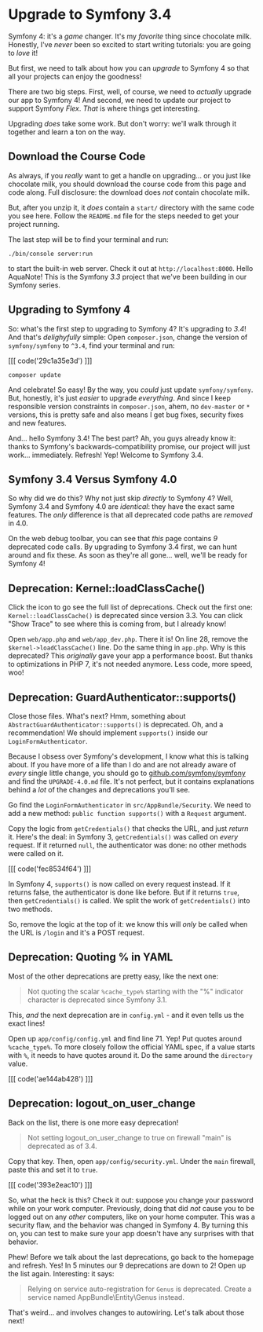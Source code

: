 # Upgrade to Symfony 3.4

Symfony 4: it's a *game* changer. It's my *favorite* thing since chocolate milk.
Honestly, I've *never* been so excited to start writing tutorials: you are going
to *love* it!

But first, we need to talk about how you can *upgrade* to Symfony 4 so that all your
projects can enjoy the goodness! 

There are two big steps. First, well, of course, we need to *actually* upgrade our
app to Symfony 4! And second, we need to update our project to support Symfony *Flex*.
*That* is where things get interesting.

Upgrading *does* take some work. But don't worry: we'll walk through it together
and learn a ton on the way.

## Download the Course Code

As always, if you *really* want to get a handle on upgrading... or you just like
chocolate milk, you should download the course code from this page and code along.
Full disclosure: the download does *not* contain chocolate milk.

But, after you unzip it, it *does* contain a `start/` directory with the same code
you see here. Follow the `README.md` file for the steps needed to get your project
running.

The last step will be to find your terminal and run:

```terminal
./bin/console server:run
```

to start the built-in web server. Check it out at `http://localhost:8000`. Hello
AquaNote! This is the Symfony *3.3* project that we've been building in our Symfony
series.

## Upgrading to Symfony 4

So: what's the first step to upgrading to Symfony 4? It's upgrading to *3.4*! And
that's *delighyfully* simple: Open `composer.json`, change the version of `symfony/symfony`
to `^3.4`, find your terminal and run:

[[[ code('29c1a35e3d') ]]]

```terminal
composer update
```

And celebrate! So easy! By the way, you *could* just update `symfony/symfony`. But,
honestly, it's just *easier* to upgrade *everything*. And since I keep responsible
version constraints in `composer.json`, ahem, no `dev-master` or `*` versions, this
is pretty safe and also means I get bug fixes, security fixes and new features.

And... hello Symfony 3.4! The best part? Ah, you guys already know it: thanks to
Symfony's backwards-compatibility promise, our project will just work... immediately.
Refresh! Yep! Welcome to Symfony 3.4.

## Symfony 3.4 Versus Symfony 4.0

So why did we do this? Why not just skip *directly* to Symfony 4? Well, Symfony
3.4 and Symfony 4.0 are *identical*: they have the exact same features. The *only*
difference is that all deprecated code paths are *removed* in 4.0.

On the web debug toolbar, you can see that *this* page contains *9* deprecated code
calls. By upgrading to Symfony 3.4 first, we can hunt around and fix these. As soon
as they're all gone... well, we'll be ready for Symfony 4!

## Deprecation: Kernel::loadClassCache() 

Click the icon to go see the full list of deprecations. Check out the first one:
`Kernel::loadClassCache()` is deprecated since version 3.3. You can click "Show Trace"
to see where this is coming from, but I already know!

Open `web/app.php` and `web/app_dev.php`. There it is! On line 28, remove the
`$kernel->loadClassCache()` line. Do the same thing in `app.php`. Why is this deprecated?
This *originally* gave your app a performance boost. But thanks to optimizations
in PHP 7, it's not needed anymore. Less code, more speed, woo!

## Deprecation: GuardAuthenticator::supports()

Close those files. What's next? Hmm, something about `AbstractGuardAuthenticator::supports()`
is deprecated. Oh, and a recommendation! We should implement `supports()` inside
our `LoginFormAuthenticator`.

Because I obsess over Symfony's development, I know what this is talking about.
If you have more of a life than I do and are not already aware of *every* single
little change, you should go to [github.com/symfony/symfony](https://github.com/symfony/symfony)
and find the `UPGRADE-4.0.md` file. It's not perfect, but it contains explanations
behind a *lot* of the changes and deprecations you'll see.

Go find the `LoginFormAuthenticator` in `src/AppBundle/Security`. We need to add
a new method: `public function supports()` with a `Request` argument.

Copy the logic from `getCredentials()` that checks the URL, and just *return* it.
Here's the deal: in Symfony 3, `getCredentials()` was called on *every* request.
If it returned `null`, the authenticator was done: no other methods were called on
it.

[[[ code('fec8534f64') ]]]

In Symfony 4, `supports()` is now called on every request instead. If it returns
false, the authenticator is done like before. But if it returns `true`, then
`getCredentials()` is called. We split the work of `getCredentials()` into two methods.

So, remove the logic at the top of it: we know this will *only* be called when
the URL is `/login` and it's a POST request.

## Deprecation: Quoting % in YAML

Most of the other deprecations are pretty easy, like the next one:

> Not quoting the scalar `%cache_type%` starting with the "%" indicator character
> is deprecated since Symfony 3.1.

This, *and* the next deprecation are in `config.yml` - and it even tells us the
exact lines!

Open up `app/config/config.yml` and find line 71. Yep! Put quotes around `%cache_type%`.
To more closely follow the official YAML spec, if a value starts with `%`, it needs
to have quotes around it. Do the same around the `directory` value.

[[[ code('ae144ab428') ]]]

## Deprecation: logout_on_user_change

Back on the list, there is one more easy deprecation!

> Not setting logout_on_user_change to true on firewall "main" is deprecated
> as of 3.4.

Copy that key. Then, open `app/config/security.yml`. Under the `main` firewall,
paste this and set it to `true`.

[[[ code('393e2eac10') ]]]

So, what the heck is this? Check it out: suppose you change your password while
on your work computer. Previously, doing that did *not* cause you to be logged out
on any *other* computers, like on your home computer. This was a security flaw, and
the behavior was changed in Symfony 4. By turning this on, you can test to make
sure your app doesn't have any surprises with that behavior.

Phew! Before we talk about the last deprecations, go back to the homepage and refresh.
Yes! In 5 minutes our 9 deprecations are down to 2! Open up the list again. Interesting:
it says:

> Relying on service auto-registration for `Genus` is deprecated. Create a service
> named AppBundle\Entity\Genus instead.

That's weird... and involves changes to autowiring. Let's talk about those next!
